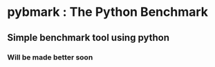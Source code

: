 # pybmark : The Python Benchmark

## Simple benchmark tool using python

### Will be made better soon 
